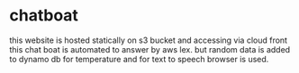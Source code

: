 # chatboat
this website is hosted statically on s3 bucket and accessing via cloud front 
this chat boat is automated to answer by aws lex.
but random data is added to dynamo db for temperature 
and for text to speech browser is used.

